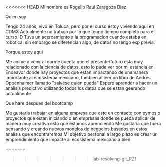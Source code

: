 <<<<<<< HEAD
Mi nombre es Rogelio Raul Zaragoza Diaz

Quien soy

Tengo 24 años, vivo en Toluca, pero por el curso estoy viviendo aqui en CDMX
Actualmente no trabajo por lo que tengo tiempo completo para el curso :D
Tuve un acercamiento a la programacion cuando estaba en robotica, sin embargo se diferencian algo, de datos no tengo exp previa.

Porque estoy aqui

Me anime a venir al darme cuenta que el presente/futuro esta muy relacionado con la ciencia de datos, esto lo pude ver por mi estancia en Endeavor donde hay proyectos que estan impactando de unamanera importante al ecosistema mexicano,
tambien al leer un libro de Andres Oppenhaimer llamado "salvese quien pueda"
Espero aprender a hacer un analisis predictivo utilizando todos los datos que se estan geerando actualmente

Que hare despues del bootcamp

Me gustaria trabajar en alguna empresa que este en contacto con pymes o proyectos que estan iniciando o en empresas donde se pueda aplicar de manera muy creativa esto que estamos aprendiendo 
Me gustaria que fuera pensando y creando nuevos modelos de negocios basados en estos analisis que encontraremos
Mi objetivo personal a largo plazo es crear un emprendimiento que impacte al ecosistema mexicano a bien


=======
>>>>>>> lab-resolving-git_RZ1
